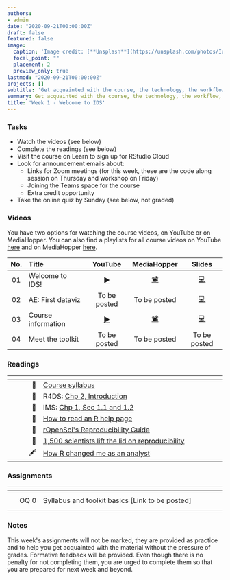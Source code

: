 ```yaml
---
authors:
- admin
date: "2020-09-21T00:00:00Z"
draft: false
featured: false
image:
  caption: 'Image credit: [**Unsplash**](https://unsplash.com/photos/IuLgi9PWETU)'
  focal_point: ""
  placement: 2
  preview_only: true
lastmod: "2020-09-21T00:00:00Z"
projects: []
subtitle: 'Get acquainted with the course, the technology, the workflow, and the skills you will acquire throughout the semester :toolbox:'
summary: Get acquainted with the course, the technology, the workflow, and the skills you will acquire throughout the semester.
title: 'Week 1 - Welcome to IDS'
---
```


### Tasks

- Watch the videos (see below)
- Complete the readings (see below)
- Visit the course on Learn to sign up for RStudio Cloud
- Look for announcement emails about:
  - Links for Zoom meetings (for this week, these are the code along session on Thursday and workshop on Friday) 
  - Joining the Teams space for the course
  - Extra credit opportunity
- Take the online quiz by Sunday (see below, not graded)

### Videos

You have two options for watching the course videos, on YouTube or on MediaHopper. You can also find a playlists for all course videos on YouTube [here](https://www.youtube.com/playlist?list=PLNUVZZ6hfXX1tyUykCWShOKZdIB0TIhtM) and on MediaHopper [here](https://media.ed.ac.uk/playlist/dedicated/1_6yu2vygq/).

| No. | Title                | YouTube | MediaHopper | Slides  |
|:---:|:---------------------|:-------:|:-----------:|:-------:|
| 01  | Welcome to IDS!      | [:arrow_forward:](https://youtu.be/OJ1xR0ObhIw) | [:film_projector:](https://media.ed.ac.uk/media/Week+1+-+01+-+Welcome+to+IDS%21/1_b5uz1e1a) | [:computer:](https://ids-s1-20.github.io/slides/week-01/w1-d01-welcome/w1-d01-welcome.html#1)  |
| 02  | AE: First dataviz    | To be posted | To be posted | [:computer:](https://ids-s1-20.github.io/slides/week-01/w1-d02-your-turn-unvotes-covid/w1-d02-your-turn-unvotes-covid.html#1) |
| 03  | Course information   | [:arrow_forward:](https://youtu.be/xQAwoUECw70) | [:film_projector:](https://media.ed.ac.uk/media/IDS+-+Week+01+-+03+-+Course+information/1_zldvjee2) | [:computer:](https://ids-s1-20.github.io/slides/week-01/w1-d03-course-information/w1-d03-course-information.html#1) |
| 04  | Meet the toolkit   | To be posted | To be posted | To be posted |

### Readings

| <div style="width:60px"></div>  | <div style="width:420px"></div>  |  <div style="width:190px"></div> |
|----:|---|---|
| :page_facing_up: | [Course syllabus](https://introds.org/) | **Required** | 
| :open_book: | R4DS: [Chp 2, Introduction](https://r4ds.had.co.nz/explore-intro.html) | **Required** |
| :open_book: | IMS: [Chp 1, Sec 1.1 and 1.2](https://openintro-ims.netlify.app/getting-started-with-data.html#basic-stents-strokes) | **Required** |
| :page_facing_up: | [How to read an R help page](https://socviz.co/appendix.html#a-little-more-about-r) | Optional | 
| :page_facing_up: | [rOpenSci's Reproducibility Guide](https://ropensci.github.io/reproducibility-guide/sections/introduction/) | Optional |
| :page_facing_up: | [1,500 scientists lift the lid on reproducibility](https://www.nature.com/news/1-500-scientists-lift-the-lid-on-reproducibility-1.19970) | Optional |
|  :fountain_pen:  | [How R changed me as an analyst](https://nhsrcommunity.com/blog/how-r-changed-me-as-an-analyst/) | Optional

### Assignments

| <div style="width:60px"></div>  | <div style="width:420px"></div> |  <div style="width:190px"></div>   |
|---:|---|---|
| OQ 0  | Syllabus and toolkit basics [Link to be posted] | **Due:** Sun, 27 Sep, 23:59 UK

### Notes

This week's assignments will not be marked, they are provided as practice and to help you get acquainted with the material without the pressure of grades. Formative feedback will be provided. Even though there is no penalty for not completing them, you are urged to complete them so that you are prepared for next week and beyond.

<!--

### Schedule

| <div style="width:60px"></div>  | <div style="width:420px"></div> |  <div style="width:190px"></div>   |
|---:|---|---|
| Lec 01 | [Welcome to Data Science!](/slides/w1_d1-welcome/w1_d1-welcome.html) |
| Lab 01 | [Hello R!](/labs/lab-01/lab-01-hello-R.html) | **Due:** Fri, 20 Sep, 17:00 |
| Lec 02 | [Meet the toolkit](/slides/w1_d2-toolkit/w1_d2-toolkit.html) |
| HW 01  | [Airbnb listings in Edinburgh](/hw/hw-01/hw-01-airbnb-edi.html) | **Due:** Wed, 25 Sep, 17:00
| RT 01  | [Data Visualization Basics](https://rstudio.cloud/learn/primers/1.1) | 
| OQ 01  | [Syllabus, data frames, and plotting](https://minecr.shinyapps.io/ids-01-overview) | **Due:** Fri, 27 Sep, 17:00


### Miscellaneous

| <div style="width:60px"></div>  | <div style="width:420px"></div>  |  <div style="width:190px"></div> |
|----:|---|---|
| :radio_button:  | Take survey: [Getting to know you](https://forms.office.com/Pages/ResponsePage.aspx?id=sAafLmkWiUWHiRCgaTTcYRiRHjHRDWhOuLE_6JyNA0dUN0FDUVBVMVo5NzhMSTA5MFZGQTNRWkNZVS4u) | **Due:** Wed, 18 Sep, 20:00 |
| :speech_balloon:  | Sign up: [Piazza](https://piazza.com/ed.ac.uk/fall2019/math08077) | |
| :page_facing_up:  | Read: [Syllabus](/#syllabus) | |

-->
